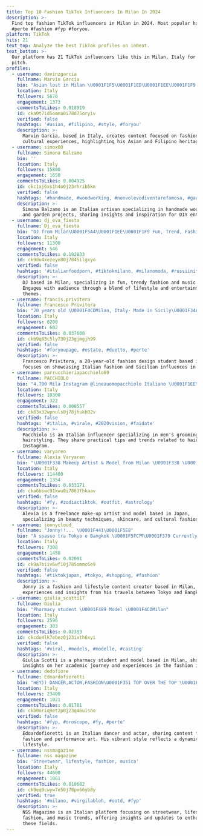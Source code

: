 ```yaml
---
title: Top 10 Fashion TikTok Influencers In Milan In 2024
description: >-
  Find top fashion TikTok influencers in Milan in 2024. Most popular hashtags:
  #perte #fashion #fyp #foryou.
platform: TikTok
hits: 21
text_top: Analyze the best TikTok profiles on inBeat.
text_bottom: >-
  Our platform has 21 TikTok influencers like this in Milan, Italy for you to
  pitch.
profiles:
  - username: davinzgarcia
    fullname: Marvin Garcia
    bio: "Asian lost in Milan \U0001F1F5\U0001F1ED\U0001F1EE\U0001F1F9 ig @davinzgarcia"
    location: Italy
    followers: 5670
    engagement: 1373
    commentsToLikes: 0.018919
    id: cka0t7id5omma0i78d75oryiv
    verified: false
    hashtags: '#asian, #filipino, #style, #foryou'
    description: >-
      Marvin Garcia, based in Italy, creates content focused on fashion and
      cultural experiences, highlighting his Asian and Filipino heritage.
  - username: simox00
    fullname: Simona Balzamo
    bio: ''
    location: Italy
    followers: 15800
    engagement: 1650
    commentsToLikes: 0.004925
    id: ckc1xj6xs1h4o0j23rhrib5kn
    verified: false
    hashtags: '#handmade, #woodworking, #nonvolevodiventarefamosa, #garden'
    description: >-
      Simona Balzamo is an Italian artisan specializing in handmade woodworking
      and garden projects, sharing insights and inspiration for DIY enthusiasts.
  - username: dj_eva_fiesta
    fullname: Dj_eva_fiesta
    bio: "DJ from Milan\U0001F5A4\U0001F1EE\U0001F1F9 Fun, Trend, Fashion"
    location: Italy
    followers: 11300
    engagement: 546
    commentsToLikes: 0.192833
    id: ck9du4xezeyo80j7845ilgxyo
    verified: false
    hashtags: '#italianfoodporn, #tiktokmilano, #milanomoda, #russiinitalia'
    description: >-
      DJ based in Milan, specializing in fun, trendy fashion and music content.
      Engages with audience through a blend of lifestyle and entertainment
      themes.
  - username: francis.privitera
    fullname: Francesco Privitera
    bio: "20 years old \U0001F4CDMilan, Italy- Made in Sicily\U0001F34A Fashion Design- @istitutomarangi"
    location: Italy
    followers: 6200
    engagement: 602
    commentsToLikes: 0.037608
    id: ckb9q85c5ly730j23gjmgjh99
    verified: false
    hashtags: '#foryoupage, #estate, #duetto, #perte'
    description: >-
      Francesco Privitera, a 20-year-old fashion design student based in Milan,
      focuses on showcasing Italian fashion and Sicilian influences in his work.
  - username: parrucchieriapacchiolo69
    fullname: PACCHIOLO
    bio: "4.700 Mila Instagram @lineauomopacchiolo Italiano \U0001F1EE\U0001F1F9 clicca qui\U0001F447"
    location: Italy
    followers: 18300
    engagement: 322
    commentsToLikes: 0.008557
    id: ck83x32wpnuls0j78jhukh02v
    verified: false
    hashtags: '#italia, #virale, #2020vision, #faidate'
    description: >-
      Pacchiolo is an Italian influencer specializing in men's grooming and
      hairstyling. They share practical tips and trends related to hair care on
      Instagram.
  - username: varyaren
    fullname: Alexia Varyaren
    bio: "\U0001F338 Makeup Artist & Model from Milan \U0001F338 \U0001F49C @varyaren on instagram \U0001F49C"
    location: Italy
    followers: 114400
    engagement: 1354
    commentsToLikes: 0.033171
    id: cka6bswc91kwu0i7863fhkaav
    verified: false
    hashtags: '#fy, #zodiactiktok, #outfit, #astrology'
    description: >-
      Alexia is a freelance make-up artist and model based in Japan,
      specializing in beauty techniques, skincare, and cultural fashion themes.
  - username: jonnycloud_
    fullname: "Jonny!!... \U0001F441‍\U0001F5E8"
    bio: "A spasso tra Tokyo e Bangkok \U0001F5FC⛩\U0001F379 Currently in Milan IG: jonnycloud_"
    location: Italy
    followers: 7308
    engagement: 1458
    commentsToLikes: 0.02091
    id: ck9a7biiv6wf10j785ommc6e9
    verified: false
    hashtags: '#tiktokjapan, #tokyo, #shopping, #fashion'
    description: >-
      Jonny is a fashion and lifestyle content creator based in Milan, sharing
      experiences and insights from his travels between Tokyo and Bangkok.
  - username: giulia_scotti17
    fullname: Giulia
    bio: "Pharmacy student \U0001F489 Model \U0001F4CDMilan"
    location: Italy
    followers: 2596
    engagement: 383
    commentsToLikes: 0.02393
    id: ckcdu4lk7ebez0j23ixth6xyi
    verified: false
    hashtags: '#viral, #models, #modelle, #casting'
    description: >-
      Giulia Scotti is a pharmacy student and model based in Milan, sharing
      insights on her academic journey and experiences in the fashion industry.
  - username: dedofiore
    fullname: Edoardofioretti
    bio: "HEY)) DANCER,ACTOR,FASHION\U0001F351 TOP OVER THE TOP \U0001F352 (INSTAGRAM)\U0001F965"
    location: Italy
    followers: 23400
    engagement: 1021
    commentsToLikes: 0.01701
    id: ckb0oriq9et2p0j23q46uisno
    verified: false
    hashtags: '#fyp, #oroscopo, #fy, #perte'
    description: >-
      Edoardofioretti is an Italian dancer and actor, sharing content focused on
      fashion and performance art. His vibrant style reflects a dynamic creative
      lifestyle.
  - username: nssmagazine
    fullname: nss magazine
    bio: 'Streetwear, lifestyle, fashion, musica'
    location: Italy
    followers: 44600
    engagement: 1061
    commentsToLikes: 0.010682
    id: ck9eq9cwyw7e50j78px66yb8y
    verified: true
    hashtags: '#milano, #virgilabloh, #ootd, #fyp'
    description: >-
      NSS Magazine is an Italian platform focusing on streetwear, lifestyle,
      fashion, and music trends, offering insights and updates to enthusiasts in
      these fields.
---
```



